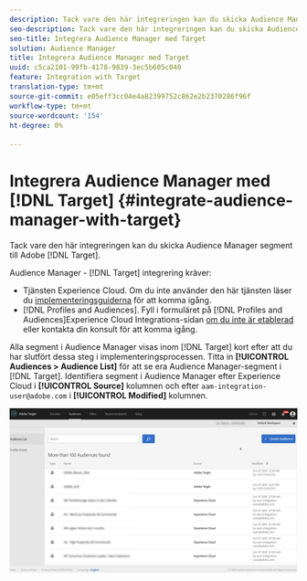 ```yaml
---
description: Tack vare den här integreringen kan du skicka Audience Manager segment till Target.
seo-description: Tack vare den här integreringen kan du skicka Audience Manager segment till Target.
seo-title: Integrera Audience Manager med Target
solution: Audience Manager
title: Integrera Audience Manager med Target
uuid: c5ca2101-99fb-4178-9839-3ec5b605c040
feature: Integration with Target
translation-type: tm+mt
source-git-commit: e05eff3cc04e4a82399752c862e2b2370286f96f
workflow-type: tm+mt
source-wordcount: '154'
ht-degree: 0%

---
```



# Integrera Audience Manager med [!DNL Target] {#integrate-audience-manager-with-target}

Tack vare den här integreringen kan du skicka Audience Manager segment till Adobe [!DNL Target].

Audience Manager - [!DNL Target] integrering kräver:

* Tjänsten [](https://docs.adobe.com/content/help/en/id-service/using/home.html)Experience Cloud. Om du inte använder den här tjänsten läser du [implementeringsguiderna](https://docs.adobe.com/content/help/en/id-service/using/implementation/implementation-guides.html) för att komma igång.
* [!DNL Profiles and Audiences]. Fyll i formuläret på [!DNL Profiles and Audiences]Experience Cloud Integrations-sidan [om du inte är etablerad](https://adobe.allegiancetech.com/cgi-bin/qwebcorporate.dll?idx=X8SVES) eller kontakta din konsult för att komma igång.

Alla segment i Audience Manager visas inom [!DNL Target] kort efter att du har slutfört dessa steg i implementeringsprocessen. Titta in **[!UICONTROL Audiences > Audience List]** för att se era Audience Manager-segment i [!DNL Target]. Identifiera segment i Audience Manager efter Experience Cloud i **[!UICONTROL Source]** kolumnen och efter `aam-integration-user@adobe.com` i **[!UICONTROL Modified]** kolumnen.

![](../assets/target.png)